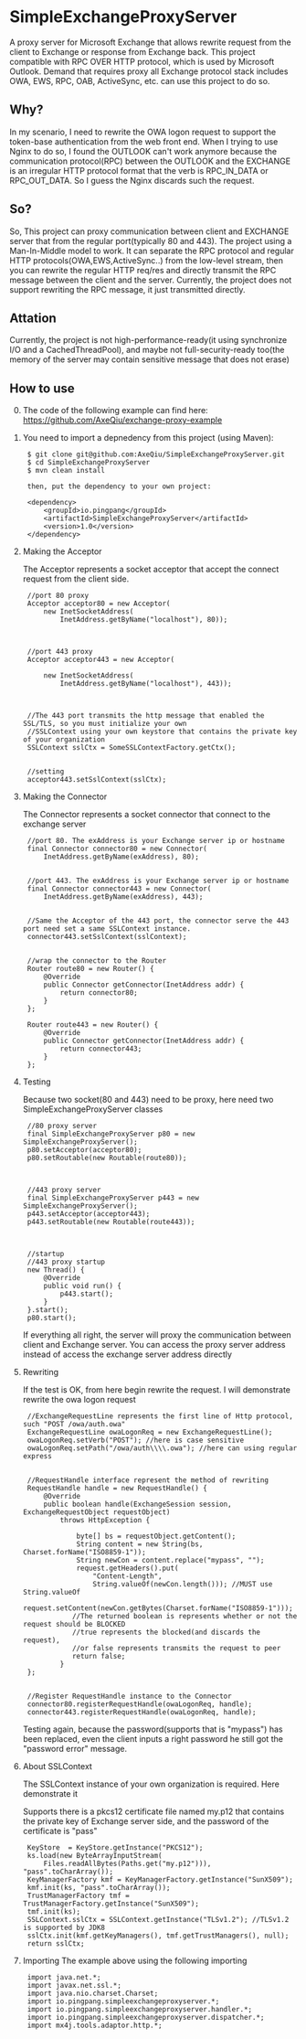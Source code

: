 # SimpleExchangeProxyServer
A proxy server for Microsoft Exchange that allows rewrite request from the client to Exchange or response from Exchange back. 
This project compatible with RPC OVER HTTP protocol, which is used by Microsoft Outlook. Demand that requires proxy all 
Exchange protocol stack includes OWA, EWS, RPC, OAB, ActiveSync, etc.  can use this project to do so.

## Why?
In my scenario, I need to rewrite the OWA logon request to support the token-base authentication from the web front end. When I trying
to use Nginx to do so, I found the OUTLOOK can't work anymore because the communication protocol(RPC) between the OUTLOOK and the EXCHANGE is
an irregular HTTP protocol format that the verb is RPC_IN_DATA or RPC_OUT_DATA. So I guess the Nginx discards such the request.

## So?
So, This project can proxy communication between client and EXCHANGE server that from the regular port(typically 80 and 443). The project
using a Man-In-Middle model to work. It can separate the RPC protocol and regular HTTP protocols(OWA,EWS,ActiveSync..) from the low-level stream, then
you can rewrite the regular HTTP req/res and directly transmit the RPC message between the client and the server. Currently, the project does
not support rewriting the RPC message, it just transmitted directly.

## Attation
Currently, the project is not high-performance-ready(it using synchronize I/O and a CachedThreadPool), and maybe not full-security-ready too(the memory
of the server may contain sensitive message that does not erase)

## How to use

0. The code of the following example can find here: https://github.com/AxeQiu/exchange-proxy-example


1. You need to import a depnedency from this project (using Maven):
        
        $ git clone git@github.com:AxeQiu/SimpleExchangeProxyServer.git
        $ cd SimpleExchangeProxyServer
        $ mvn clean install

        then, put the dependency to your own project:

        <dependency>
            <groupId>io.pingpang</groupId>
            <artifactId>SimpleExchangeProxyServer</artifactId>
            <version>1.0</version>
        </dependency>

2. Making the Acceptor

    The Acceptor represents a socket acceptor that accept the connect request from the client side.

        //port 80 proxy
        Acceptor acceptor80 = new Acceptor(
            new InetSocketAddress(
                InetAddress.getByName("localhost"), 80));
        


        //port 443 proxy
        Acceptor acceptor443 = new Acceptor(
        
            new InetSocketAddress(
                InetAddress.getByName("localhost"), 443));



        //The 443 port transmits the http message that enabled the SSL/TLS, so you must initialize your own
        //SSLContext using your own keystore that contains the private key of your organization
        SSLContext sslCtx = SomeSSLContextFactory.getCtx();

        
        //setting
        acceptor443.setSslContext(sslCtx);


3. Making the Connector

    The Connector represents a socket connector that connect to the exchange server



        //port 80. The exAddress is your Exchange server ip or hostname
        final Connector connector80 = new Connector(
            InetAddress.getByName(exAddress), 80);


        //port 443. The exAddress is your Exchange server ip or hostname
        final Connector connector443 = new Connector(
            InetAddress.getByName(exAddress), 443);


        //Same the Acceptor of the 443 port, the connector serve the 443 port need set a same SSLContext instance.
        connector443.setSslContext(sslContext);


        //wrap the connector to the Router
        Router route80 = new Router() { 
            @Override
            public Connector getConnector(InetAddress addr) {
                return connector80;
            }
        };
        
        Router route443 = new Router() {
            @Override
            public Connector getConnector(InetAddress addr) {
                return connector443;
            }
        };

4. Testing

    Because two socket(80 and 443) need to be proxy, here need two SimpleExchangeProxyServer classes



        //80 proxy server
        final SimpleExchangeProxyServer p80 = new SimpleExchangeProxyServer();
        p80.setAcceptor(acceptor80);
        p80.setRoutable(new Routable(route80));



        //443 proxy server
        final SimpleExchangeProxyServer p443 = new SimpleExchangeProxyServer();
        p443.setAcceptor(acceptor443);
        p443.setRoutable(new Routable(route443));



        //startup
        //443 proxy startup
        new Thread() {
            @Override
            public void run() {
                p443.start();
            }
        }.start();
        p80.start();


    If everything all right, the server will proxy the communication between client and Exchange server.
    You can access the proxy server address instead of access the exchange server address directly



5. Rewriting
    

    If the test is OK, from here begin rewrite the request. I will demonstrate rewrite the owa logon request



        //ExchangeRequestLine represents the first line of Http protocol, such "POST /owa/auth.owa"
        ExchangeRequestLine owaLogonReq = new ExchangeRequestLine();
        owaLogonReq.setVerb("POST"); //here is case sensitive
        owaLogonReq.setPath("/owa/auth\\\\.owa"); //here can using regular express


        //RequestHandle interface represent the method of rewriting
        RequestHandle handle = new RequestHandle() {
            @Override
            public boolean handle(ExchangeSession session, ExchangeRequestObject requestObject)
                throws HttpException {
                    
                    byte[] bs = requestObject.getContent();
                    String content = new String(bs, Charset.forName("ISO8859-1"));
                    String newCon = content.replace("mypass", "");
                    request.getHeaders().put(
                        "Content-Length",
                        String.valueOf(newCon.length())); //MUST use String.valueOf
                    request.setContent(newCon.getBytes(Charset.forName("ISO8859-1")));
                   //The returned boolean is represents whether or not the request should be BLOCKED 
                   //true represents the blocked(and discards the request),
                   //or false represents transmits the request to peer
                   return false;
                }
        };


        //Register RequestHandle instance to the Connector
        connector80.registerRequestHandle(owaLogonReq, handle);
        connector443.registerRequestHandle(owaLogonReq, handle);

    Testing again, because the password(supports that is "mypass") has been replaced, even the client inputs a right password he still got the "password
    error" message.


6. About SSLContext

    The SSLContext instance of your own organization is required. Here demonstrate it

    Supports there is a pkcs12 certificate file named my.p12 that contains the private key of Exchange server side,
    and the password of the certificate is "pass"

    
        KeyStore  = KeyStore.getInstance("PKCS12");
        ks.load(new ByteArrayInputStream(
            Files.readAllBytes(Paths.get("my.p12"))), "pass".toCharArray());
        KeyManagerFactory kmf = KeyManagerFactory.getInstance("SunX509");
        kmf.init(ks, "pass".toCharArray());
        TrustManagerFactory tmf = TrustManagerFactory.getInstance("SunX509");
        tmf.init(ks);
        SSLContext.sslCtx = SSLContext.getInstance("TLSv1.2"); //TLSv1.2 is supported by JDK8
        sslCtx.init(kmf.getKeyManagers(), tmf.getTrustManagers(), null);
        return sslCtx;


7. Importing
        The example above using the following importing

        import java.net.*;
        import javax.net.ssl.*;
        import java.nio.charset.Charset;
        import io.pingpang.simpleexchangeproxyserver.*;
        import io.pingpang.simpleexchangeproxyserver.handler.*;
        import io.pingpang.simpleexchangeproxyserver.dispatcher.*;
        import mx4j.tools.adaptor.http.*;

